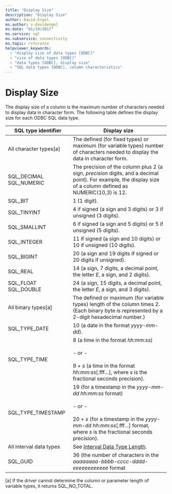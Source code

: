 ```yaml
---
title: "Display Size"
description: "Display Size"
author: David-Engel
ms.author: v-davidengel
ms.date: "01/19/2017"
ms.service: sql
ms.subservice: connectivity
ms.topic: reference
helpviewer_keywords:
  - "display size of data types [ODBC]"
  - "size of data types [ODBC]"
  - "data types [ODBC], display size"
  - "SQL data types [ODBC], column characteristics"
---
```

# Display Size
The display size of a column is the maximum number of characters needed to display data in character form. The following table defines the display size for each ODBC SQL data type.  
  
|SQL type identifier|Display size|  
|-------------------------|------------------|  
|All character types[a]|The defined (for fixed types) or maximum (for variable types) number of characters needed to display the data in character form.|  
|SQL_DECIMAL SQL_NUMERIC|The precision of the column plus 2 (a sign, *precision* digits, and a decimal point). For example, the display size of a column defined as NUMERIC(10,3) is 12.|  
|SQL_BIT|1 (1 digit).|  
|SQL_TINYINT|4 if signed (a sign and 3 digits) or 3 if unsigned (3 digits).|  
|SQL_SMALLINT|6 if signed (a sign and 5 digits) or 5 if unsigned (5 digits).|  
|SQL_INTEGER|11 if signed (a sign and 10 digits) or 10 if unsigned (10 digits).|  
|SQL_BIGINT|20 (a sign and 19 digits if signed or 20 digits if unsigned).|  
|SQL_REAL|14 (a sign, 7 digits, a decimal point, the letter *E*, a sign, and 2 digits).|  
|SQL_FLOAT SQL_DOUBLE|24 (a sign, 15 digits, a decimal point, the letter *E*, a sign, and 3 digits).|  
|All binary types[a]|The defined or maximum (for variable types) length of the column times 2. (Each binary byte is represented by a 2-digit hexadecimal number.)|  
|SQL_TYPE_DATE|10 (a date in the format *yyyy-mm-dd*).|  
|SQL_TYPE_TIME|8 (a time in the format *hh:mm:ss*)<br /><br /> - or -<br /><br /> 9 + *s* (a time in the format *hh:mm:ss*[.fff...], where *s* is the fractional seconds precision).|  
|SQL_TYPE_TIMESTAMP|19 (for a timestamp in the *yyyy-mm-dd hh:mm:ss* format)<br /><br /> - or -<br /><br /> 20 + *s* (for a timestamp in the *yyyy-mm-dd hh:mm:ss*[.fff...] format, where *s* is the fractional seconds precision).|  
|All interval data types|See [Interval Data Type Length](../../../odbc/reference/appendixes/interval-data-type-length.md).|  
|SQL_GUID|36 (the number of characters in the *aaaaaaaa-bbbb-cccc-dddd-eeeeeeeeeeee* format|  
  
 [a]   If the driver cannot determine the column or parameter length of variable types, it returns SQL_NO_TOTAL.
